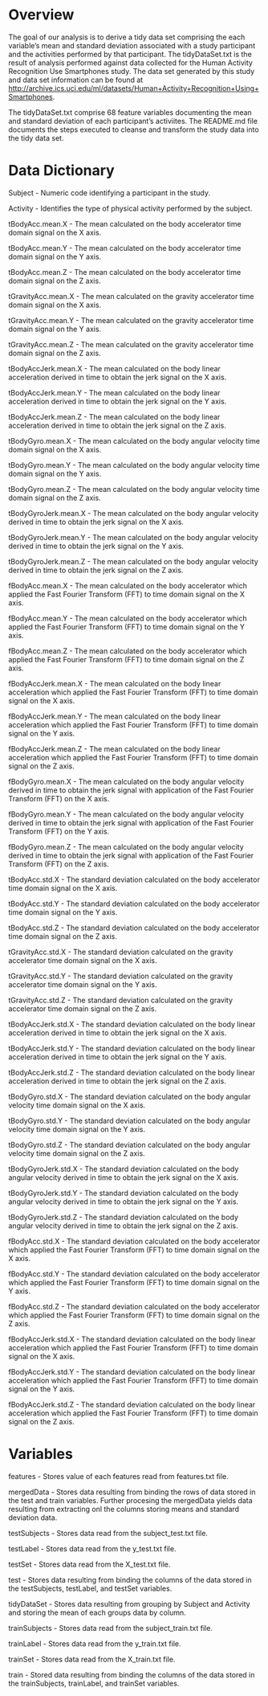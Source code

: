 # Overview

The goal of our analysis is to derive a tidy data set comprising the each variable’s mean and standard deviation associated with a study participant and the activities performed by that participant.   The tidyDataSet.txt is the result of analysis performed against data collected for the Human Activity Recognition Use Smartphones study.  The data set generated by this study and data set information can be found at http://archive.ics.uci.edu/ml/datasets/Human+Activity+Recognition+Using+Smartphones.   

The tidyDataSet.txt comprise 68 feature variables documenting the mean and standard deviation of each participant’s activiites.  The README.md file documents the steps executed to cleanse and transform the study data into the tidy data set.  

# Data Dictionary

Subject - Numeric code identifying a participant in the study.

Activity - Identifies the type of physical activity performed by the subject.

tBodyAcc.mean.X - The mean calculated on the body accelerator time domain signal on the X axis.

tBodyAcc.mean.Y - The mean calculated on the body accelerator time domain signal on the Y axis.

tBodyAcc.mean.Z - The mean calculated on the body accelerator time domain signal on the Z axis.

tGravityAcc.mean.X - The mean calculated on the gravity accelerator time domain signal on the X axis.

tGravityAcc.mean.Y - The mean calculated on the gravity accelerator time domain signal on the Y axis.

tGravityAcc.mean.Z - The mean calculated on the gravity accelerator time domain signal on the Z axis.

tBodyAccJerk.mean.X - The mean calculated on the body linear acceleration derived in time to obtain the jerk signal on the X axis.

tBodyAccJerk.mean.Y - The mean calculated on the body linear acceleration derived in time to obtain the jerk signal on the Y axis.

tBodyAccJerk.mean.Z - The mean calculated on the body linear acceleration derived in time to obtain the jerk signal on the Z axis.

tBodyGyro.mean.X - The mean calculated on the body angular velocity time domain signal on the X axis.

tBodyGyro.mean.Y  - The mean calculated on the body angular velocity time domain signal on the Y axis.

tBodyGyro.mean.Z - The mean calculated on the body angular velocity time domain signal on the Z axis.

tBodyGyroJerk.mean.X - The mean calculated on the body angular velocity derived in time to obtain the jerk signal on the X axis.

tBodyGyroJerk.mean.Y - The mean calculated on the body angular velocity derived in time to obtain the jerk signal on the Y axis.

tBodyGyroJerk.mean.Z - The mean calculated on the body angular velocity derived in time to obtain the jerk signal on the Z axis.

fBodyAcc.mean.X - The mean calculated on the body accelerator which applied the Fast Fourier Transform (FFT) to time domain signal on the X axis.

fBodyAcc.mean.Y - The mean calculated on the body accelerator which applied the Fast Fourier Transform (FFT) to time domain signal on the Y axis.

fBodyAcc.mean.Z - The mean calculated on the body accelerator which applied the Fast Fourier Transform (FFT) to time domain signal on the Z axis.

fBodyAccJerk.mean.X - The mean calculated on the body linear acceleration which applied the Fast Fourier Transform (FFT) to time domain signal on the X axis.

fBodyAccJerk.mean.Y - The mean calculated on the body linear acceleration which applied the Fast Fourier Transform (FFT) to time domain signal on the Y axis.

fBodyAccJerk.mean.Z - The mean calculated on the body linear acceleration which applied the Fast Fourier Transform (FFT) to time domain signal on the Z axis.

fBodyGyro.mean.X - The mean calculated on the body angular velocity derived in time to obtain the jerk signal with application of the Fast Fourier Transform (FFT)  on the X axis.

fBodyGyro.mean.Y - The mean calculated on the body angular velocity derived in time to obtain the jerk signal with application of the Fast Fourier Transform (FFT)  on the Y axis.

fBodyGyro.mean.Z - The mean calculated on the body angular velocity derived in time to obtain the jerk signal with application of the Fast Fourier Transform (FFT)  on the Z axis.

tBodyAcc.std.X - The standard deviation calculated on the body accelerator time domain signal on the X axis.

tBodyAcc.std.Y - The standard deviation calculated on the body accelerator time domain signal on the Y axis.

tBodyAcc.std.Z - The standard deviation calculated on the body accelerator time domain signal on the Z axis.

tGravityAcc.std.X - The standard deviation calculated on the gravity accelerator time domain signal on the X axis.

tGravityAcc.std.Y - The standard deviation calculated on the gravity accelerator time domain signal on the Y axis.

tGravityAcc.std.Z - The standard deviation calculated on the gravity accelerator time domain signal on the Z axis.

tBodyAccJerk.std.X - The standard deviation calculated on the body linear acceleration derived in time to obtain the jerk signal on the X axis.

tBodyAccJerk.std.Y - The standard deviation calculated on the body linear acceleration derived in time to obtain the jerk signal on the Y axis.

tBodyAccJerk.std.Z - The standard deviation calculated on the body linear acceleration derived in time to obtain the jerk signal on the Z axis.

tBodyGyro.std.X - The standard deviation calculated on the body angular velocity time domain signal on the X axis.

tBodyGyro.std.Y - The standard deviation calculated on the body angular velocity time domain signal on the Y axis.

tBodyGyro.std.Z - The standard deviation calculated on the body angular velocity time domain signal on the Z axis.

tBodyGyroJerk.std.X - The standard deviation calculated on the body angular velocity derived in time to obtain the jerk signal on the X axis.

tBodyGyroJerk.std.Y - The standard deviation calculated on the body angular velocity derived in time to obtain the jerk signal on the Y axis.

tBodyGyroJerk.std.Z - The standard deviation calculated on the body angular velocity derived in time to obtain the jerk signal on the Z axis.

fBodyAcc.std.X - The standard deviation calculated on the body accelerator which applied the Fast Fourier Transform (FFT) to time domain signal on the X axis.

fBodyAcc.std.Y - The standard deviation calculated on the body accelerator which applied the Fast Fourier Transform (FFT) to time domain signal on the Y axis.

fBodyAcc.std.Z - The standard deviation calculated on the body accelerator which applied the Fast Fourier Transform (FFT) to time domain signal on the Z axis.

fBodyAccJerk.std.X - The standard deviation calculated on the body linear acceleration which applied the Fast Fourier Transform (FFT) to time domain signal on the X axis.

fBodyAccJerk.std.Y - The standard deviation calculated on the body linear acceleration which applied the Fast Fourier Transform (FFT) to time domain signal on the Y axis.

fBodyAccJerk.std.Z - The standard deviation calculated on the body linear acceleration which applied the Fast Fourier Transform (FFT) to time domain signal on the Z axis.

# Variables

features - Stores value of each features read from features.txt file.  

mergedData - Stores data resulting from binding the rows of data stored in the test and train variables.  Further procesing the mergedData yields data resulting from extracting onl the columns storing means and standard deviation data.

testSubjects - Stores data read from the subject_test.txt file.

testLabel - Stores data read from the y_test.txt file.

testSet - Stores data read from the X_test.txt file.

test - Stores data resulting from binding the columns of the data stored in the testSubjects, testLabel, and testSet variables.

tidyDataSet - Stores data resulting from grouping by Subject and Activity and storing the mean of each groups data by column.

trainSubjects - Stores data read from the subject_train.txt file.

trainLabel - Stores data read from the y_train.txt file.

trainSet - Stores data read from the X_train.txt file.

train - Stored data resulting from binding the columns of the data stored in the trainSubjects, trainLabel, and trainSet variables.

